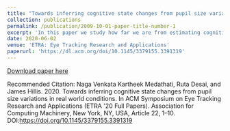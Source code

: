 ```yaml
---
title: "Towards inferring cognitive state changes from pupil size variations in real world conditions	"
collection: publications
permalink: /publication/2009-10-01-paper-title-number-1
excerpt: 'In this paper we study how far we are from estimating cognitive state changes from eye movements in real world environments using a variety of visual search tasks'
date: 2020-06-02
venue: 'ETRA: Eye Tracking Research and Applications'
paperurl: 'https://dl.acm.org/doi/10.1145/3379155.3391319'
---
```


[Download paper here](https://dl.acm.org/doi/pdf/10.1145/3379155.3391319)

Recommended Citation: Naga Venkata Kartheek Medathati, Ruta Desai, and James Hillis. 2020. Towards inferring cognitive state changes from pupil size variations in real world conditions. In ACM Symposium on Eye Tracking Research and Applications (ETRA '20 Full Papers). Association for Computing Machinery, New York, NY, USA, Article 22, 1–10. DOI:https://doi.org/10.1145/3379155.3391319
